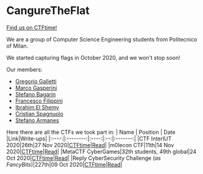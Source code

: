 # CangureTheFlat
[Find us on CTFtime!](https://ctftime.org/team/137370)

We are a group of Computer Science Engineering students from Politecnico of Milan.

We started capturing flags in October 2020, and we won't stop soon!

Our members: 
* [Gregorio Galletti](https://github.com/gregalletti)
* [Marco Gasperini](https://github.com/marcuz1996)
* [Stefano Bagarin](https://github.com/stepolimi)
* [Francesco Filippini](https://github.com/filippinifra)
* [Ibrahim El Shemy](https://github.com/ibriaco)
* [Cristian Spagnuolo](https://github.com/)
* [Stefano Armanes](https://github.com/stearm)

Here there are all the CTFs we took part in:
| Name | Position | Date |Link|Write-ups|
|:----:|:--------:|:----:|:--:|:-------:|
|CTF InterIUT 2020|26th|27 Nov 2020|[CTFtime](https://ctftime.org/event/1176)|[Read](https://github.com/gregalletti/CTF_writeups/tree/main/InterIUTCTF2020)|
|m0lecon CTF|11th|14 Nov 2020|[CTFtime](https://ctftime.org/event/1135)|[Read](https://github.com/gregalletti/CTF_writeups/tree/main/m0leconCTF2020)|
|MetaCTF CyberGames|32th students, 49th global|24 Oct 2020|[CTFtime](https://ctftime.org/event/1106)|[Read](https://github.com/gregalletti/CTF_writeups/tree/main/MetaCTF2020)|
|Reply CyberSecurity Challenge (*as FancyBits*)|227th|09 Oct 2020|[CTFtime](https://ctftime.org/event/1131)|[Read](https://github.com/gregalletti/CTF_writeups/tree/main/Reply2020)|
